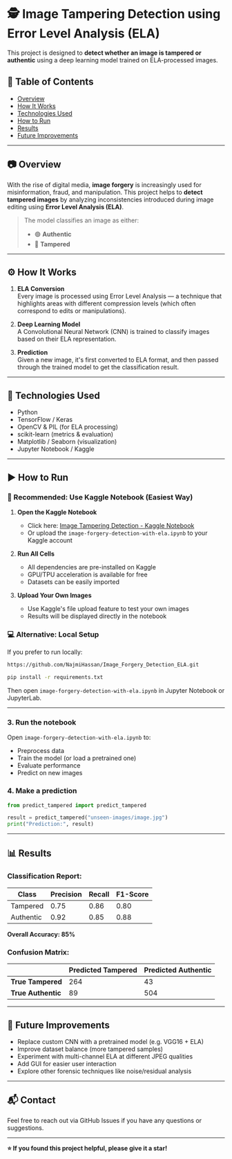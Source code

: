 # 🕵️ Image Tampering Detection using Error Level Analysis (ELA)

This project is designed to **detect whether an image is tampered or authentic** using a deep learning model trained on ELA-processed images.

## 📌 Table of Contents
- [Overview](#-overview)
- [How It Works](#️-how-it-works)
- [Technologies Used](#-technologies-used)
- [How to Run](#️-how-to-run)
- [Results](#-results)
- [Future Improvements](#-future-improvements)

---

## 📷 Overview

With the rise of digital media, **image forgery** is increasingly used for misinformation, fraud, and manipulation. This project helps to **detect tampered images** by analyzing inconsistencies introduced during image editing using **Error Level Analysis (ELA)**.

> The model classifies an image as either:
> - 🟢 **Authentic**
> - 🔴 **Tampered**

---

## ⚙️ How It Works

1. **ELA Conversion**  
   Every image is processed using Error Level Analysis — a technique that highlights areas with different compression levels (which often correspond to edits or manipulations).

2. **Deep Learning Model**  
   A Convolutional Neural Network (CNN) is trained to classify images based on their ELA representation.

3. **Prediction**  
   Given a new image, it's first converted to ELA format, and then passed through the trained model to get the classification result.

---

## 🧪 Technologies Used

- Python
- TensorFlow / Keras
- OpenCV & PIL (for ELA processing)
- scikit-learn (metrics & evaluation)
- Matplotlib / Seaborn (visualization)
- Jupyter Notebook / Kaggle

---

## ▶️ How to Run

### 🚀 Recommended: Use Kaggle Notebook (Easiest Way)

1. **Open the Kaggle Notebook**
   - Click here: [Image Tampering Detection - Kaggle Notebook](https://www.kaggle.com/code/najmihassan101/image-forgery-detection-with-ela)
   - Or upload the `image-forgery-detection-with-ela.ipynb` to your Kaggle account

2. **Run All Cells**
   - All dependencies are pre-installed on Kaggle
   - GPU/TPU acceleration is available for free
   - Datasets can be easily imported

3. **Upload Your Own Images**
   - Use Kaggle's file upload feature to test your own images
   - Results will be displayed directly in the notebook

### 💻 Alternative: Local Setup

If you prefer to run locally:

```bash
https://github.com/NajmiHassan/Image_Forgery_Detection_ELA.git

pip install -r requirements.txt
```

Then open `image-forgery-detection-with-ela.ipynb` in Jupyter Notebook or JupyterLab.

---

### 3. Run the notebook
Open `image-forgery-detection-with-ela.ipynb` to:
- Preprocess data
- Train the model (or load a pretrained one)
- Evaluate performance
- Predict on new images

### 4. Make a prediction
```python
from predict_tampered import predict_tampered

result = predict_tampered("unseen-images/image.jpg")
print("Prediction:", result)
```

---

## 📊 Results

### Classification Report:
| Class      | Precision | Recall | F1-Score |
|------------|-----------|--------|----------|
| Tampered   | 0.75      | 0.86   | 0.80     |
| Authentic  | 0.92      | 0.85   | 0.88     |

**Overall Accuracy: 85%**

### Confusion Matrix:
|                    | Predicted Tampered | Predicted Authentic |
|--------------------|-------------------|-------------------|
| **True Tampered**  | 264               | 43                |
| **True Authentic** | 89                | 504               |

---

## 🚀 Future Improvements

- Replace custom CNN with a pretrained model (e.g. VGG16 + ELA)
- Improve dataset balance (more tampered samples)
- Experiment with multi-channel ELA at different JPEG qualities
- Add GUI for easier user interaction
- Explore other forensic techniques like noise/residual analysis

---

## 📬 Contact

Feel free to reach out via GitHub Issues if you have any questions or suggestions.

---

**⭐ If you found this project helpful, please give it a star!**
